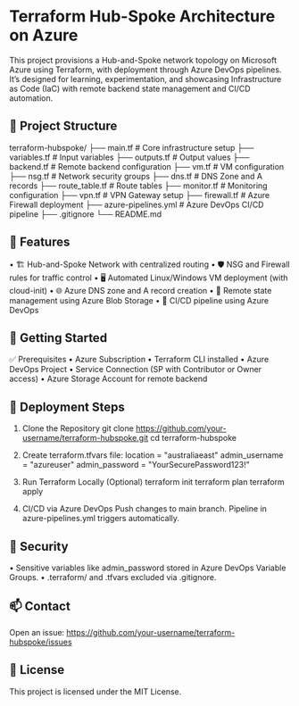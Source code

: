 Terraform Hub-Spoke Architecture on Azure
=========================================

This project provisions a Hub-and-Spoke network topology on Microsoft Azure using Terraform, with deployment through Azure DevOps pipelines. It’s designed for learning, experimentation, and showcasing Infrastructure as Code (IaC) with remote backend state management and CI/CD automation.

📁 Project Structure
--------------------
terraform-hubspoke/
├── main.tf                # Core infrastructure setup
├── variables.tf           # Input variables
├── outputs.tf             # Output values
├── backend.tf             # Remote backend configuration
├── vm.tf                  # VM configuration
├── nsg.tf                 # Network security groups
├── dns.tf                 # DNS Zone and A records
├── route_table.tf         # Route tables
├── monitor.tf             # Monitoring configuration
├── vpn.tf                 # VPN Gateway setup
├── firewall.tf            # Azure Firewall deployment
├── azure-pipelines.yml    # Azure DevOps CI/CD pipeline
├── .gitignore
└── README.md

🧰 Features
-----------
• 🏗️ Hub-and-Spoke Network with centralized routing
• 🛡️ NSG and Firewall rules for traffic control
• 🖥️ Automated Linux/Windows VM deployment (with cloud-init)
• 🌐 Azure DNS zone and A record creation
• 🔄 Remote state management using Azure Blob Storage
• 🤖 CI/CD pipeline using Azure DevOps

🚀 Getting Started
------------------
✅ Prerequisites
• Azure Subscription
• Terraform CLI installed
• Azure DevOps Project
• Service Connection (SP with Contributor or Owner access)
• Azure Storage Account for remote backend

🏁 Deployment Steps
-------------------
1. Clone the Repository
   git clone https://github.com/your-username/terraform-hubspoke.git
   cd terraform-hubspoke

2. Create terraform.tfvars file:
   location       = "australiaeast"
   admin_username = "azureuser"
   admin_password = "YourSecurePassword123!"

3. Run Terraform Locally (Optional)
   terraform init
   terraform plan
   terraform apply

4. CI/CD via Azure DevOps
   Push changes to main branch. Pipeline in azure-pipelines.yml triggers automatically.

🔐 Security
-----------
• Sensitive variables like admin_password stored in Azure DevOps Variable Groups.
• .terraform/ and .tfvars excluded via .gitignore.

📫 Contact
----------
Open an issue: https://github.com/your-username/terraform-hubspoke/issues

📝 License
----------
This project is licensed under the MIT License.
